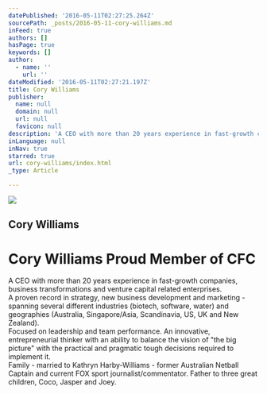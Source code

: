 ```yaml
---
datePublished: '2016-05-11T02:27:25.264Z'
sourcePath: _posts/2016-05-11-cory-williams.md
inFeed: true
authors: []
hasPage: true
keywords: []
author:
  - name: ''
    url: ''
dateModified: '2016-05-11T02:27:21.197Z'
title: Cory Williams
publisher:
  name: null
  domain: null
  url: null
  favicon: null
description: 'A CEO with more than 20 years experience in fast-growth companies, business transformations and venture capital related enterprises.  A proven record in strategy, new business development and marketing - spanning several different industries (biotech, software, water) and geographies (Australia, Singapore/Asia, Scandinavia, US, UK and New Zealand). Focused on leadership and team performance. An innovative, entrepreneurial thinker with an ability to balance the vision of “the big picture” with the practical and pragmatic tough decisions required to implement it. Family - married to Kathryn Harby-Williams - former Australian Netball Captain and current FOX sport journalist/commentator. Father to three great children, Coco, Jasper and Joey.'
inLanguage: null
inNav: true
starred: true
url: cory-williams/index.html
_type: Article

---
```

<article style=""><img src="https://s3-us-west-2.amazonaws.com/the-grid-img/p/44a3d8bddbe5580bf192163b7f8a014ceea89e53.jpg" /><h1>Cory Williams</h1></article>

# Cory Williams Proud Member of CFC

A CEO with more than 20 years experience in fast-growth companies, business transformations and venture capital related enterprises.   
A proven record in strategy, new business development and marketing - spanning several different industries (biotech, software, water) and geographies (Australia, Singapore/Asia, Scandinavia, US, UK and New Zealand).  
Focused on leadership and team performance. An innovative, entrepreneurial thinker with an ability to balance the vision of "the big picture" with the practical and pragmatic tough decisions required to implement it.  
Family - married to Kathryn Harby-Williams - former Australian Netball Captain and current FOX sport journalist/commentator. Father to three great children, Coco, Jasper and Joey.